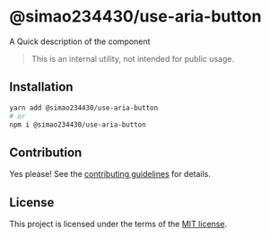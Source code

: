 # @simao234430/use-aria-button

A Quick description of the component

> This is an internal utility, not intended for public usage.

## Installation

```sh
yarn add @simao234430/use-aria-button
# or
npm i @simao234430/use-aria-button
```

## Contribution

Yes please! See the
[contributing guidelines](https://github.com/xiaosimao123/yooui/blob/master/CONTRIBUTING.md)
for details.

## License

This project is licensed under the terms of the
[MIT license](https://github.com/xiaosimao123/yooui/blob/master/LICENSE).
